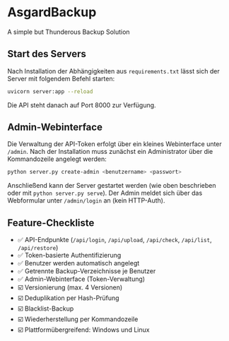# AsgardBackup
A simple but Thunderous Backup Solution

## Start des Servers

Nach Installation der Abhängigkeiten aus `requirements.txt` lässt sich der Server mit folgendem Befehl starten:

```bash
uvicorn server:app --reload
```

Die API steht danach auf Port 8000 zur Verfügung.

## Admin-Webinterface

Die Verwaltung der API-Token erfolgt über ein kleines Webinterface unter `/admin`.
Nach der Installation muss zunächst ein Administrator über die Kommandozeile angelegt werden:

```bash
python server.py create-admin <benutzername> <passwort>
```

Anschließend kann der Server gestartet werden (wie oben beschrieben oder mit `python server.py serve`).
Der Admin meldet sich über das Webformular unter `/admin/login` an (kein HTTP-Auth).


## Feature-Checkliste

- ✅ API-Endpunkte (`/api/login`, `/api/upload`, `/api/check`, `/api/list`, `/api/restore`)
- ✅ Token-basierte Authentifizierung
- ✅ Benutzer werden automatisch angelegt
- ✅ Getrennte Backup-Verzeichnisse je Benutzer
- ✅ Admin-Webinterface (Token-Verwaltung)
- ☑️ Versionierung (max. 4 Versionen)
- ☑️ Deduplikation per Hash-Prüfung
- ☑️ Blacklist-Backup
- ☑️ Wiederherstellung per Kommandozeile
- ☑️ Plattformübergreifend: Windows und Linux

